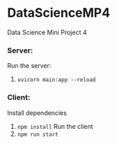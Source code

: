 # DataScienceMP4
Data Science Mini Project 4

### Server:
Run the server:
1. `uvicorn main:app --reload`


### Client:
Install dependencies
1. `npm install`
Run the client
2. `npm run start`
